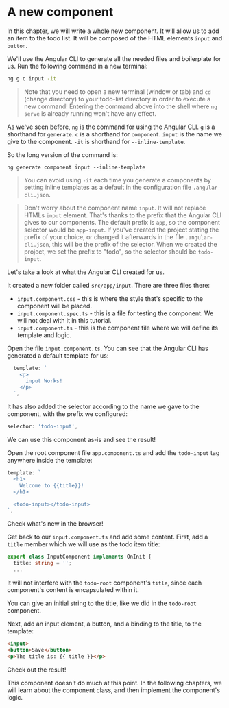 # A new component

In this chapter, we will write a whole new component. It will allow us to add an item to the todo list. It will be composed of the HTML elements `input` and `button`.

We'll use the Angular CLI to generate all the needed files and boilerplate for us. Run the following command in a new terminal:

```cmd
ng g c input -it
```

> Note that you need to open a new terminal (window or tab) and `cd` (change
> directory) to your todo-list directory in order to execute a new command!
> Entering the command above into the shell where `ng serve` is already running
> won't have any effect.

As we've seen before, `ng` is the command for using the Angular CLI. `g` is a shorthand for `generate`. `c` is a shorthand for `component`. `input` is the name we give to the component. `-it` is shorthand for `--inline-template`.

So the long version of the command is:

```
ng generate component input --inline-template
```

> You can avoid using `-it` each time you generate a components by setting inline templates as a default in the configuration file `.angular-cli.json`.

> Don't worry about the component name `input`. It will not replace HTMLs `input` element. That's thanks to the prefix that the Angular CLI gives to our components. The default prefix is `app`, so the component selector would be `app-input`. If you've created the project stating the prefix of your choice, or changed it afterwards in the file `.angular-cli.json`, this will be the prefix of the selector. When we created the project, we set the prefix to "todo", so the selector should be `todo-input`.

Let's take a look at what the Angular CLI created for us.

It created a new folder called `src/app/input`. There are three files there:

* `input.component.css` - this is where the style that's specific to the component will be placed.
* `input.component.spec.ts` - this is a file for testing the component. We will not deal with it in this tutorial.
* `input.component.ts` - this is the component file where we will define its template and logic.

Open the file `input.component.ts`. You can see that the Angular CLI has generated a default template for us:

```js
  template: `
    <p>
      input Works!
    </p>
  `,
```

It has also added the selector according to the name we gave to the component, with the prefix we configured:

```js
selector: 'todo-input',
```

We can use this component as-is and see the result!

Open the root component file `app.component.ts` and add the `todo-input` tag anywhere inside the template:

```js
template: `
  <h1>
    Welcome to {{title}}!
  </h1>

  <todo-input></todo-input>
`,
```

Check what's new in the browser!

Get back to our `input.component.ts` and add some content. First, add a `title` member which we will use as the todo item title:

```ts
export class InputComponent implements OnInit {
  title: string = '';
  ...
```

It will not interfere with the `todo-root` component's `title`, since each component's content is encapsulated within it.

You can give an initial string to the title, like we did in the `todo-root` component.

Next, add an input element, a button, and a binding to the title, to the template:

```html
<input>
<button>Save</button>
<p>The title is: {{ title }}</p>
```

Check out the result!

This component doesn't do much at this point. In the following chapters, we will learn about the component class, and then implement the component's logic.

